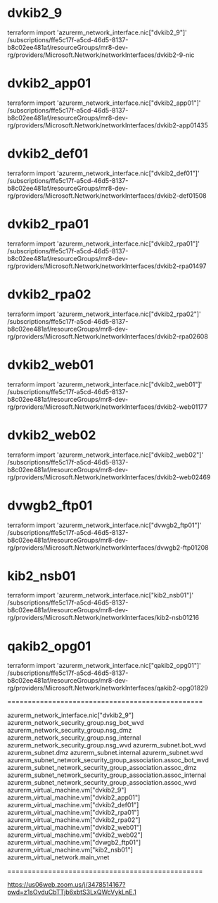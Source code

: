 # dvkib2_9
terraform import 'azurerm_network_interface.nic["dvkib2_9"]' \
/subscriptions/ffe5c17f-a5cd-46d5-8137-b8c02ee481af/resourceGroups/mr8-dev-rg/providers/Microsoft.Network/networkInterfaces/dvkib2-9-nic

# dvkib2_app01
terraform import 'azurerm_network_interface.nic["dvkib2_app01"]' \
/subscriptions/ffe5c17f-a5cd-46d5-8137-b8c02ee481af/resourceGroups/mr8-dev-rg/providers/Microsoft.Network/networkInterfaces/dvkib2-app01435

# dvkib2_def01
terraform import 'azurerm_network_interface.nic["dvkib2_def01"]' \
/subscriptions/ffe5c17f-a5cd-46d5-8137-b8c02ee481af/resourceGroups/mr8-dev-rg/providers/Microsoft.Network/networkInterfaces/dvkib2-def01508

# dvkib2_rpa01
terraform import 'azurerm_network_interface.nic["dvkib2_rpa01"]' \
/subscriptions/ffe5c17f-a5cd-46d5-8137-b8c02ee481af/resourceGroups/mr8-dev-rg/providers/Microsoft.Network/networkInterfaces/dvkib2-rpa01497

# dvkib2_rpa02
terraform import 'azurerm_network_interface.nic["dvkib2_rpa02"]' \
/subscriptions/ffe5c17f-a5cd-46d5-8137-b8c02ee481af/resourceGroups/mr8-dev-rg/providers/Microsoft.Network/networkInterfaces/dvkib2-rpa02608

# dvkib2_web01
terraform import 'azurerm_network_interface.nic["dvkib2_web01"]' \
/subscriptions/ffe5c17f-a5cd-46d5-8137-b8c02ee481af/resourceGroups/mr8-dev-rg/providers/Microsoft.Network/networkInterfaces/dvkib2-web01177

# dvkib2_web02
terraform import 'azurerm_network_interface.nic["dvkib2_web02"]' \
/subscriptions/ffe5c17f-a5cd-46d5-8137-b8c02ee481af/resourceGroups/mr8-dev-rg/providers/Microsoft.Network/networkInterfaces/dvkib2-web02469

# dvwgb2_ftp01
terraform import 'azurerm_network_interface.nic["dvwgb2_ftp01"]' \
/subscriptions/ffe5c17f-a5cd-46d5-8137-b8c02ee481af/resourceGroups/mr8-dev-rg/providers/Microsoft.Network/networkInterfaces/dvwgb2-ftp01208

# kib2_nsb01
terraform import 'azurerm_network_interface.nic["kib2_nsb01"]' \
/subscriptions/ffe5c17f-a5cd-46d5-8137-b8c02ee481af/resourceGroups/mr8-dev-rg/providers/Microsoft.Network/networkInterfaces/kib2-nsb01216

# qakib2_opg01
terraform import 'azurerm_network_interface.nic["qakib2_opg01"]' \
/subscriptions/ffe5c17f-a5cd-46d5-8137-b8c02ee481af/resourceGroups/mr8-dev-rg/providers/Microsoft.Network/networkInterfaces/qakib2-opg01829





================================================



azurerm_network_interface.nic["dvkib2_9"]
azurerm_network_security_group.nsg_bot_wvd
azurerm_network_security_group.nsg_dmz
azurerm_network_security_group.nsg_internal
azurerm_network_security_group.nsg_wvd
azurerm_subnet.bot_wvd
azurerm_subnet.dmz
azurerm_subnet.internal
azurerm_subnet.wvd
azurerm_subnet_network_security_group_association.assoc_bot_wvd
azurerm_subnet_network_security_group_association.assoc_dmz
azurerm_subnet_network_security_group_association.assoc_internal
azurerm_subnet_network_security_group_association.assoc_wvd
azurerm_virtual_machine.vm["dvkib2_9"]
azurerm_virtual_machine.vm["dvkib2_app01"]
azurerm_virtual_machine.vm["dvkib2_def01"]
azurerm_virtual_machine.vm["dvkib2_rpa01"]
azurerm_virtual_machine.vm["dvkib2_rpa02"]
azurerm_virtual_machine.vm["dvkib2_web01"]
azurerm_virtual_machine.vm["dvkib2_web02"]
azurerm_virtual_machine.vm["dvwgb2_ftp01"]
azurerm_virtual_machine.vm["kib2_nsb01"]
azurerm_virtual_network.main_vnet


================================================




https://us06web.zoom.us/j/3478514167?pwd=z1sOvduCbTTjb6xbtS3LxQWcVykLnE.1








































